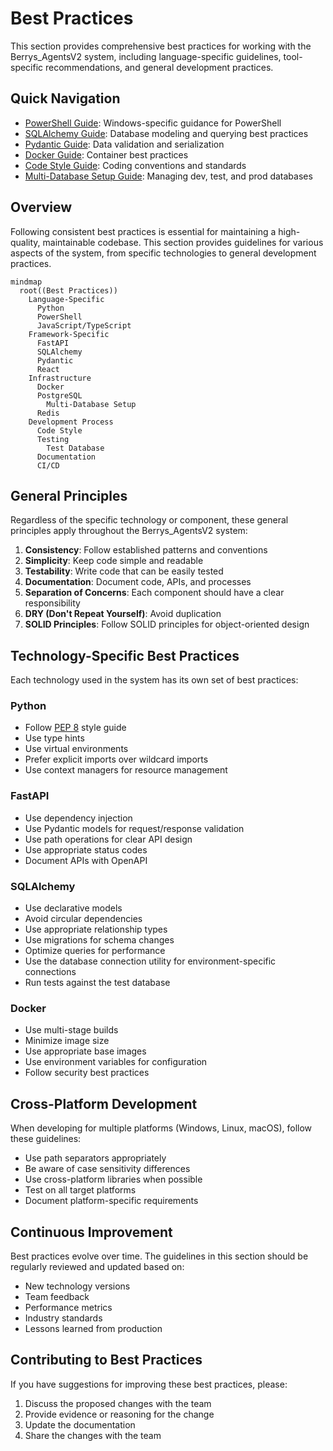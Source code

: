 # Best Practices

This section provides comprehensive best practices for working with the Berrys_AgentsV2 system, including language-specific guidelines, tool-specific recommendations, and general development practices.

## Quick Navigation

- [PowerShell Guide](powershell-guide.md): Windows-specific guidance for PowerShell
- [SQLAlchemy Guide](sqlalchemy-guide.md): Database modeling and querying best practices
- [Pydantic Guide](pydantic-guide.md): Data validation and serialization
- [Docker Guide](docker-guide.md): Container best practices
- [Code Style Guide](code-style-guide.md): Coding conventions and standards
- [Multi-Database Setup Guide](multi-database-setup.md): Managing dev, test, and prod databases

## Overview

Following consistent best practices is essential for maintaining a high-quality, maintainable codebase. This section provides guidelines for various aspects of the system, from specific technologies to general development practices.

```mermaid
mindmap
  root((Best Practices))
    Language-Specific
      Python
      PowerShell
      JavaScript/TypeScript
    Framework-Specific
      FastAPI
      SQLAlchemy
      Pydantic
      React
    Infrastructure
      Docker
      PostgreSQL
        Multi-Database Setup
      Redis
    Development Process
      Code Style
      Testing
        Test Database
      Documentation
      CI/CD
```

## General Principles

Regardless of the specific technology or component, these general principles apply throughout the Berrys_AgentsV2 system:

1. **Consistency**: Follow established patterns and conventions
2. **Simplicity**: Keep code simple and readable
3. **Testability**: Write code that can be easily tested
4. **Documentation**: Document code, APIs, and processes
5. **Separation of Concerns**: Each component should have a clear responsibility
6. **DRY (Don't Repeat Yourself)**: Avoid duplication
7. **SOLID Principles**: Follow SOLID principles for object-oriented design

## Technology-Specific Best Practices

Each technology used in the system has its own set of best practices:

### Python

- Follow [PEP 8](https://www.python.org/dev/peps/pep-0008/) style guide
- Use type hints
- Use virtual environments
- Prefer explicit imports over wildcard imports
- Use context managers for resource management

### FastAPI

- Use dependency injection
- Use Pydantic models for request/response validation
- Use path operations for clear API design
- Use appropriate status codes
- Document APIs with OpenAPI

### SQLAlchemy

- Use declarative models
- Avoid circular dependencies
- Use appropriate relationship types
- Use migrations for schema changes
- Optimize queries for performance
- Use the database connection utility for environment-specific connections
- Run tests against the test database

### Docker

- Use multi-stage builds
- Minimize image size
- Use appropriate base images
- Use environment variables for configuration
- Follow security best practices

## Cross-Platform Development

When developing for multiple platforms (Windows, Linux, macOS), follow these guidelines:

- Use path separators appropriately
- Be aware of case sensitivity differences
- Use cross-platform libraries when possible
- Test on all target platforms
- Document platform-specific requirements

## Continuous Improvement

Best practices evolve over time. The guidelines in this section should be regularly reviewed and updated based on:

- New technology versions
- Team feedback
- Performance metrics
- Industry standards
- Lessons learned from production

## Contributing to Best Practices

If you have suggestions for improving these best practices, please:

1. Discuss the proposed changes with the team
2. Provide evidence or reasoning for the change
3. Update the documentation
4. Share the changes with the team
